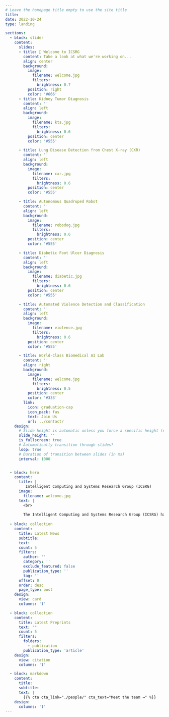 ```yaml
---
# Leave the homepage title empty to use the site title
title:
date: 2022-10-24
type: landing

sections:
  - block: slider
    content:
      slides:
      - title: 👋 Welcome to ICSRG
        content: Take a look at what we're working on...
        align: center
        background:
          image:
            filename: welcome.jpg
            filters:
              brightness: 0.7
          position: right
          color: '#666'
      - title: Kidney Tumor Diagnosis
        content: ''
        align: left
        background:
          image:
            filename: kts.jpg
            filters:
              brightness: 0.6
          position: center
          color: '#555'

      - title: Lung Disease Detection from Chest X-ray (CXR)
        content: ''
        align: left
        background:
          image:
            filename: cxr.jpg
            filters:
              brightness: 0.6
          position: center
          color: '#555'

      - title: Autonomous Quadruped Robot
        content: ''
        align: left
        background:
          image:
            filename: robodog.jpg
            filters:
              brightness: 0.6
          position: center
          color: '#555'

      - title: Diabetic Foot Ulcer Diagnosis
        content: ''
        align: left
        background:
          image:
            filename: diabetic.jpg
            filters:
              brightness: 0.6
          position: center
          color: '#555'

      - title: Automated Violence Detection and Classification
        content: ''
        align: left
        background:
          image:
            filename: violence.jpg
            filters:
              brightness: 0.6
          position: center
          color: '#555'

      - title: World-Class Biomedical AI Lab
        content: ''
        align: right
        background:
          image:
            filename: welcome.jpg
            filters:
              brightness: 0.5
          position: center
          color: '#333'
        link:
          icon: graduation-cap
          icon_pack: fas
          text: Join Us
          url: ../contact/
    design:
      # Slide height is automatic unless you force a specific height (e.g. '400px')
      slide_height: ''
      is_fullscreen: true
      # Automatically transition through slides?
      loop: true
      # Duration of transition between slides (in ms)
      interval: 1000


  - block: hero
    content:
      title: |
         Intelligent Computing and Systems Research Group (ICSRG) 
      image:
        filename: welcome.jpg
      text: |
        <br>
        
        The Intelligent Computing and Systems Research Group (ICSRG) has been a center of excellence for Artificial Intelligence research, teaching, and practice.
  
  - block: collection
    content:
      title: Latest News
      subtitle:
      text:
      count: 5
      filters:
        author: ''
        category: ''
        exclude_featured: false
        publication_type: ''
        tag: ''
      offset: 0
      order: desc
      page_type: post
    design:
      view: card
      columns: '1'

  - block: collection
    content:
      title: Latest Preprints
      text: ""
      count: 5
      filters:
        folders:
          - publication
        publication_type: 'article'
    design:
      view: citation
      columns: '1'

  - block: markdown
    content:
      title:
      subtitle:
      text: |
        {{% cta cta_link="./people/" cta_text="Meet the team →" %}}
    design:
      columns: '1'
---
```

